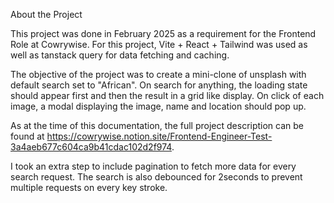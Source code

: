 About the Project

This project was done in February 2025 as a requirement for the Frontend Role at Cowrywise.
For this project, Vite + React + Tailwind was used as well as tanstack query for data fetching and caching.

The objective of the project was to create a mini-clone of unsplash with default search set to "African". On search for anything, the loading state should appear first and then the result in a grid like display. On click of each image, a modal displaying the image, name and location should pop up.

As at the time of this documentation, the full project description can be found at https://cowrywise.notion.site/Frontend-Engineer-Test-3a4aeb677c604ca9b41cdac102d2f974.

I took an extra step to include pagination to fetch more data for every search request.
The search is also debounced for 2seconds to prevent multiple requests on every key stroke.